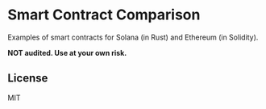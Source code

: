 # Smart Contract Comparison

Examples of smart contracts for Solana (in Rust) and Ethereum (in Solidity).

**NOT audited. Use at your own risk.**

## License

MIT
